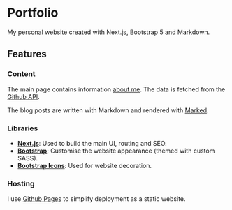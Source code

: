 # Portfolio

My personal website created with Next.js, Bootstrap 5 and Markdown.

## Features

### Content

The main page contains information [about me](https://github.com/OscarM3615).
The data is fetched from the [Github API](https://docs.github.com/en/rest).

The blog posts are written with Markdown and rendered with
[Marked](https://github.com/markedjs/marked).

### Libraries

- **[Next.js](https://nextjs.org/)**: Used to build the main UI, routing and
    SEO.
- **[Bootstrap](https://getbootstrap.com/)**: Customise the website appearance
    (themed with custom SASS).
- **[Bootstrap Icons](https://icons.getbootstrap.com/)**: Used for website
    decoration.

### Hosting

I use [Github Pages](https://pages.github.com/) to simplify deployment as a
static website.
